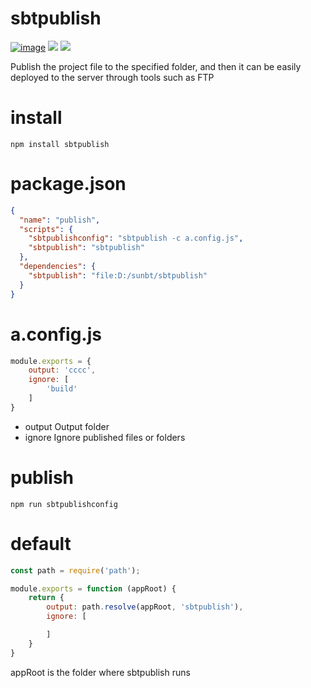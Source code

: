 # sbtpublish

[![image](https://img.shields.io/npm/v/sbtpublish.svg)](https://www.npmjs.com/package/sbtpublish)
[![](https://img.shields.io/npm/l/sbtpublish.svg)](https://www.npmjs.com/package/sbtpublish)
[![](https://img.shields.io/github/issues/everygit/sbtpublish)](https://github.com/everygit/sbtpublish/issues)

Publish the project file to the specified folder, and then it can be easily deployed to the server through tools such as FTP

# install
```
npm install sbtpublish
```
# package.json

```json
{
  "name": "publish",
  "scripts": {
    "sbtpublishconfig": "sbtpublish -c a.config.js",
    "sbtpublish": "sbtpublish"
  },
  "dependencies": {
    "sbtpublish": "file:D:/sunbt/sbtpublish"
  }
}
```

# a.config.js
```js
module.exports = {
    output: 'cccc',
    ignore: [
        'build'
    ]
}
```
- output  Output folder
- ignore Ignore published files or folders
# publish
```
npm run sbtpublishconfig
```
# default
```js
const path = require('path');

module.exports = function (appRoot) {
    return {
        output: path.resolve(appRoot, 'sbtpublish'),
        ignore: [

        ]
    }
}
```
appRoot is the folder where sbtpublish runs 